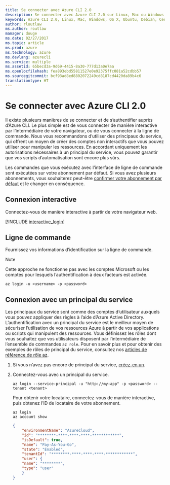 ```yaml
---
title: Se connecter avec Azure CLI 2.0
description: Se connecter avec Azure CLI 2.0 sur Linux, Mac ou Windows.
keywords: Azure CLI 2.0, Linux, Mac, Windows, OS X, Ubuntu, Debian, CentOS, RHEL, SUSE, CoreOS, Docker, Windows, Python, PIP
author: rloutlaw
ms.author: routlaw
manager: douge
ms.date: 02/27/2017
ms.topic: article
ms.prod: azure
ms.technology: azure
ms.devlang: azurecli
ms.service: multiple
ms.assetid: 65becd3a-9d69-4415-8a30-777d13a0e7aa
ms.openlocfilehash: fea893ebd55811527e0e92375ffc081a52cdbb57
ms.sourcegitcommit: bcf93ad8ed8802072249cd8187cd4420da89b4c6
translationtype: HT
---
```

# <a name="log-in-with-azure-cli-20"></a>Se connecter avec Azure CLI 2.0

Il existe plusieurs manières de se connecter et de s’authentifier auprès d’Azure CLI. Le plus simple est de vous connecter de manière interactive par l’intermédiaire de votre navigateur, ou de vous connecter à la ligne de commande. Nous vous recommandons d’utiliser des principaux du service, qui offrent un moyen de créer des comptes non interactifs que vous pouvez utiliser pour manipuler les ressources. En accordant uniquement les autorisations nécessaires à un principal du service, vous pouvez garantir que vos scripts d’automatisation sont encore plus sûrs.

Les commandes que vous exécutez avec l’interface de ligne de commande sont exécutées sur votre abonnement par défaut.  Si vous avez plusieurs abonnements, vous souhaiterez peut-être [confirmer votre abonnement par défaut](manage-azure-subscriptions-azure-cli.md) et le changer en conséquence.

## <a name="interactive-log-in"></a>Connexion interactive

Connectez-vous de manière interactive à partir de votre navigateur web.

[!INCLUDE [interactive_login](includes/interactive-login.md)]

## <a name="command-line"></a>Ligne de commande

Fournissez vos informations d’identification sur la ligne de commande.

> [!Note]
> Cette approche ne fonctionne pas avec les comptes Microsoft ou les comptes pour lesquels l’authentification à deux facteurs est activée.

```azurecli
az login -u <username> -p <password>
```

## <a name="logging-in-with-a-service-principal"></a>Connexion avec un principal du service

Les principaux du service sont comme des comptes d’utilisateur auxquels vous pouvez appliquer des règles à l’aide d’Azure Active Directory.
L’authentification avec un principal du service est le meilleur moyen de sécuriser l’utilisation de vos ressources Azure à partir de vos applications ou scripts qui manipulent des ressources.
Vous définissez les rôles dont vous souhaitez que vos utilisateurs disposent par l’intermédiaire de l’ensemble de commandes `az role`.
Pour en savoir plus et pour obtenir des exemples de rôles de principal du service, consultez nos [articles de référence de rôle az](https://docs.microsoft.com/cli/azure/role.md).

1. Si vous n’avez pas encore de principal du service, [créez-en un](create-an-azure-service-principal-azure-cli.md).

1. Connectez-vous avec un principal du service.

   ```azurecli
   az login --service-principal -u "http://my-app" -p <password> --tenant <tenant>
   ```

   Pour obtenir votre locataire, connectez-vous de manière interactive, puis obtenez l’ID de locataire de votre abonnement.

   ```azurecli
   az login
   az account show
   ```

   ```json
   {
       "environmentName": "AzureCloud",
       "id": "********-****-****-****-************",
       "isDefault": true,
       "name": "Pay-As-You-Go",
       "state": "Enabled",
       "tenantId": "********-****-****-****-************",
       "user": {
       "name": "********",
       "type": "user"
       }
   }
   ```